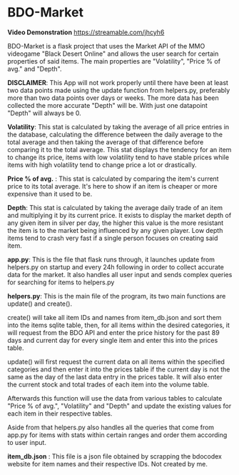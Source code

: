 # BDO-Market
**Video Demonstration**
https://streamable.com/jhcyh6

BDO-Market is a flask project that uses the Market API of the MMO videogame "Black Desert Online" and allows the user search for certain properties of said items. The main properties are "Volatility", "Price % of avg." and "Depth".

**DISCLAIMER**: This App will not work properly until there have been at least two data points made using the update function from helpers.py, preferably more than two data points over days or weeks. The more data has been collected the more accurate "Depth" will be. With just one datapoint "Depth" will always be 0.

**Volatility**: This stat is calculated by taking the average of all price entries in the database, calculating the difference between the daily average to the total average and then taking the average of that difference before comparing it to the total average. This stat displays the tendency for an item to change its price, items with low volatility tend to have stable prices while items with high volatility tend to change price a lot or drastically.

**Price % of avg.** : This stat is calculated by comparing the item's current price to its total average. It's here to show if an item is cheaper or more expensive than it used to be.

**Depth**: This stat is calculated by taking the average daily trade of an item and multiplying it by its current price. It exists to display the market depth of any given item in silver per day, the higher this value is the more resistant the item is to the market being influenced by any given player. Low depth items tend to crash very fast if a single person focuses on creating said item.

**app.py**: This is the file that flask runs through, it launches update from helpers.py on startup and every 24h following in order to collect accurate data for the market. It also handles all user input and sends complex queries for searching for items to helpers.py

**helpers.py**: This is the main file of the program, its two main functions are update() and create().

create() will take all item IDs and names from item_db.json and sort them into the items sqlite table, then, for all items within the desired categories, it will request from the BDO API and enter the price history for the past 89 days and current day for every single item and enter this into the prices table.

update() will first request the current data on all items within the specified categories and then enter it into the prices table if the current day is not the same as the day of the last data entry in the prices table. It will also enter the current stock and total trades of each item into the volume table.

Afterwards this function will use the data from various tables to calculate "Price % of avg.", "Volatility" and "Depth" and update the existing values for each item in their respective tables.

Aside from that helpers.py also handles all the queries that come from app.py for items with stats within certain ranges and order them according to user input.

**item_db.json** : This file is a json file obtained by scrapping the bdocodex website for item names and their respective IDs. Not created by me.






